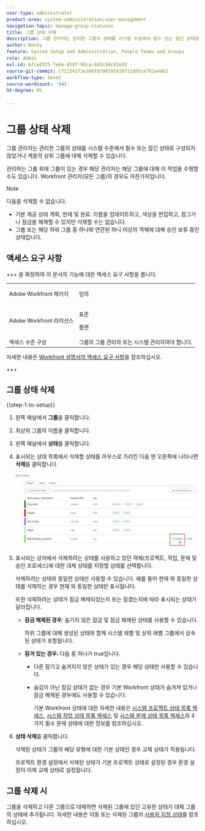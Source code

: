 ```yaml
---
user-type: administrator
product-area: system-administration;user-management
navigation-topic: manage-group-statuses
title: 그룹 상태 삭제
description: 그룹 관리자는 관리한 그룹의 상태를 시스템 수준에서 필수 또는 잠긴 상태로 구성되지 않았거나 계층의 상위 그룹에 대해 삭제할 수 있습니다.
author: Becky
feature: System Setup and Administration, People Teams and Groups
role: Admin
exl-id: bfce0325-fe6e-459f-96ca-9a5c94c61ed3
source-git-commit: c711541f3e166f9700195420711d95ce782a44b2
workflow-type: tm+mt
source-wordcount: '541'
ht-degree: 0%

---
```


# 그룹 상태 삭제

그룹 관리자는 관리한 그룹의 상태를 시스템 수준에서 필수 또는 잠긴 상태로 구성되지 않았거나 계층의 상위 그룹에 대해 삭제할 수 있습니다.

관리하는 그룹 위에 그룹이 있는 경우 해당 관리자는 해당 그룹에 대해 이 작업을 수행할 수도 있습니다. Workfront 관리자(모든 그룹)의 경우도 마찬가지입니다.

>[!NOTE]
>
>다음을 삭제할 수 없습니다.
>
>* 기본 제공 상태 계획, 현재 및 완료. 이름을 업데이트하고, 색상을 편집하고, 잠그거나 잠금을 해제할 수 있지만 삭제할 수는 없습니다.
>* 그룹 또는 해당 하위 그룹 중 하나와 연관된 하나 이상의 객체에 대해 승인 보류 중인 상태입니다.

## 액세스 요구 사항

+++ 을 확장하여 이 문서의 기능에 대한 액세스 요구 사항을 봅니다.

<table style="table-layout:auto"> 
 <col> 
 <col> 
 <tbody> 
  <tr> 
   <td>Adobe Workfront 패키지</td> 
   <td><p>임의</p></td> 
  </tr> 
  <tr> 
   <td>Adobe Workfront 라이선스</td> 
   <td><p>표준</p>
       <p>플랜</p></td>
  </tr>
  <tr> 
   <td>액세스 수준 구성</td> 
   <td>그룹의 그룹 관리자 또는 시스템 관리자여야 합니다.</td>
  </tr>
 </tbody> 
</table>

자세한 내용은 [Workfront 설명서의 액세스 요구 사항](/help/quicksilver/administration-and-setup/add-users/access-levels-and-object-permissions/access-level-requirements-in-documentation.md)을 참조하십시오.

+++

## 그룹 상태 삭제

{{step-1-to-setup}}

1. 왼쪽 패널에서 **그룹**&#x200B;을 클릭합니다.
1. 최상위 그룹의 이름을 클릭합니다.
1. 왼쪽 패널에서 **상태**&#x200B;를 클릭합니다.
1. 표시되는 상태 목록에서 삭제할 상태를 마우스로 가리킨 다음 맨 오른쪽에 나타나면 **삭제**&#x200B;를 클릭합니다.

   ![삭제](assets/hover-click-delete.jpg)

1. 표시되는 상자에서 삭제하려는 상태를 사용하고 있던 객체(프로젝트, 작업, 문제 및 승인 프로세스)에 대한 대체 상태를 지정할 상태를 선택합니다.

   삭제하려는 상태와 동일한 상태만 사용할 수 있습니다. 예를 들어 현재 와 동일한 상태를 삭제하는 경우 현재 와 동일한 상태만 표시됩니다.

   또한 삭제하려는 상태가 잠금 해제되었는지 또는 잠겼는지에 따라 표시되는 상태가 달라집니다.

   * **잠금 해제된 경우**: 숨기지 않은 잠금 및 잠금 해제된 상태를 사용할 수 있습니다.

     하위 그룹에 대해 생성된 상태와 함께 시스템 레벨 및 상위 레벨 그룹에서 상속된 상태가 포함됩니다.

   * **잠겨 있는 경우**: 다음 중 하나가 true입니다.

      * 다른 잠기고 숨겨지지 않은 상태가 있는 경우 해당 상태만 사용할 수 있습니다.
      * 숨김이 아닌 잠김 상태가 없는 경우 기본 Workfront 상태가 숨겨져 있거나 잠금 해제된 경우에도 사용할 수 있습니다.

        기본 Workfront 상태에 대한 자세한 내용은 [시스템 프로젝트 상태 목록 액세스](../../../administration-and-setup/customize-workfront/creating-custom-status-and-priority-labels/project-statuses.md), [시스템 작업 상태 목록 액세스](../../../administration-and-setup/customize-workfront/creating-custom-status-and-priority-labels/task-statuses.md) 및 [시스템 문제 상태 목록 액세스](../../../administration-and-setup/customize-workfront/creating-custom-status-and-priority-labels/issue-statuses.md)의 4가지 필수 문제 상태에 대한 정보를 참조하십시오.

1. **상태 삭제**&#x200B;를 클릭합니다.

   삭제된 상태가 그룹의 해당 유형에 대한 기본 상태인 경우 교체 상태가 적용됩니다.

   프로젝트 환경 설정에서 삭제된 상태가 기본 프로젝트 상태로 설정된 경우 환경 설정이 이제 교체 상태로 설정됩니다.

## 그룹 삭제 시

그룹을 삭제하고 다른 그룹으로 대체하면 삭제된 그룹에 있던 고유한 상태가 대체 그룹의 상태에 추가됩니다. 자세한 내용은 이동 또는 삭제된 그룹의 [사용자 지정 상태](../../../administration-and-setup/manage-groups/manage-group-statuses/custom-statuses-in-group-moved-or-deleted.md)를 참조하십시오.
